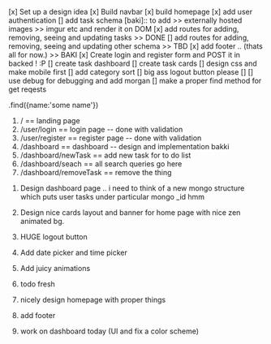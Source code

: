 [x] Set up a design idea
[x] Build navbar 
[x] build homepage
[x] add user authentication
[] add task schema [baki]:: to add >> externally hosted images >> imgur etc and render it on DOM
[x] add routes for adding, removing, seeing and updating tasks >> DONE 
[] add routes for adding, removing, seeing and updating other schema >> TBD
[x] add footer .. (thats all for now.) >> BAKI
[x] Create login and register form and POST it in backed ! :P
[] create task dashboard
[] create task cards
[] design css and make mobile first
[] add category sort 
[] big ass logout button please 
[]
[] use debug for debugging and add morgan
[] make a proper find method for get reqests 

<!-- Mongo Notes -->
.find({name:'some name'})

<!-- ROUTING RULES -->
1. / == landing page
2. /user/login == login page -- done with validation
3. /user/register == register page -- done with validation
4. /dashboard == dashboard -- design and implementation bakki
5. /dashboard/newTask == add new task for to do list
6. /dashboard/seach == all search queries go here
7. /dashboard/removeTask == remove the thing 

<!-- Todos -->
1. Design dashboard page .. i need to think of a new mongo structure which puts user tasks under particular mongo _id hmm
2. Design nice cards layout and banner for home page with nice zen animated bg.
3. HUGE logout button
4. Add date picker and time picker
5. Add juicy animations 

1. todo fresh
1. nicely design homepage with proper things 
2. add footer 
3. work on dashboard today (UI and fix a color scheme)

